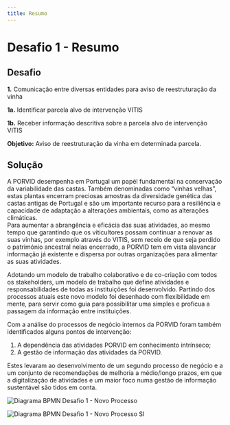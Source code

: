 ```yaml
---
title: Resumo
---
```


# Desafio 1 - Resumo

## Desafio

**1.** Comunicação entre diversas entidades para aviso de reestruturação da vinha

**1a.** Identificar parcela alvo de intervenção VITIS

**1b.** Receber informação descritiva sobre a parcela alvo de intervenção VITIS

**Objetivo:** Aviso de reestruturação da vinha em determinada parcela.

## Solução

A PORVID desempenha em Portugal um papél fundamental na conservação da variabilidade das castas. Também denominadas como “vinhas velhas”, estas plantas encerram preciosas amostras da diversidade genética das castas antigas de Portugal e são um importante recurso para a resiliência e capacidade de adaptação a alterações ambientais, como as alterações climáticas.  
Para aumentar a abrangência e eficácia das suas atividades, ao mesmo tempo que garantindo que os viticultores possam continuar a renovar as suas vinhas, por exemplo através do VITIS, sem receio de que seja perdido o património ancestral nelas encerrado, a PORVID tem em vista alavancar informação já existente e dispersa por outras organizações para alimentar as suas atividades.

Adotando um modelo de trabalho colaborativo e de co-criação com todos os stakeholders, um modelo de trabalho que define atividades e responsabilidades de todas as instituições foi desenvolvido. Partindo dos processos atuais este novo modelo foi desenhado com flexibilidade em mente, para servir como guia para possibilitar uma simples e profícua a passagem da informação entre instituições.

Com a análise do processos de negócio internos da PORVID foram também identificados alguns pontos de intervenção:

1. A dependência das atividades PORVID em conhecimento intrínseco;
2. A gestão de informação das atividades da PORVID.

Estes levaram ao desenvolvimento de um segundo processo de negócio e a um conjunto de recomendações de melhoria a médio/longo prazos, em que a digitalização de atividades e um maior foco numa gestão de informação sustentável são tidos em conta.

![Diagrama BPMN Desafio 1 - Novo Processo](/diagramas/desafio1/export/desafio1-novo.png)

![Diagrama BPMN Desafio 1 - Novo Processo SI](/diagramas/desafio1/export/desafio1-novo-SI.png)
